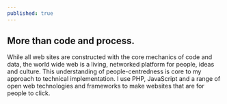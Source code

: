```yaml
---
published: true
---
```

## More than code and process.
While all web sites are constructed with the core mechanics of code and data, the world wide web is a living, networked platform for people, ideas and culture. This understanding of people-centredness is core to my approach to technical implementation. I use PHP, JavaScript and a range of open web technologies and frameworks to make websites that are for people to click.

